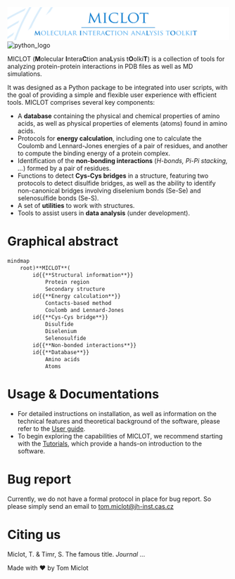 <img src="__banner.png" alt="banner" class="center">
<img src="https://www.python.org/static/community_logos/python-powered-w.svg" alt="python_logo" width="80">


MICLOT (**M**olecular **I**ntera**C**tion ana**L**ysis t**O**olki**T**) is a collection of tools for analyzing protein-protein interactions in PDB files as well as MD simulations.

It was designed as a Python package to be integrated into user scripts, with the goal of providing a simple and flexible user experience with efficient tools. MICLOT comprises several key components:

- A **database** containing the physical and chemical properties of amino acids, as well as physical properties of elements (atoms) found in amino acids.
- Protocols for **energy calculation**, including one to calculate the Coulomb and Lennard-Jones energies of a pair of residues, and another to compute the binding energy of a protein complex.
- Identification of the **non-bonding interactions** (*H-bonds, Pi-Pi stacking, ...*) formed by a pair of residues.
- Functions to detect **Cys-Cys bridges** in a structure, featuring two protocols to detect disulfide bridges, as well as the ability to identify non-canonical bridges involving diselenium bonds (Se-Se) and selenosulfide bonds (Se-S).
- A set of **utilities** to work with structures.
- Tools to assist users in **data analysis** (under development).



# Graphical abstract

```mermaid
mindmap
    root)**MICLOT**(
        id{{**Structural information**}}
            Protein region
            Secondary structure
        id{{**Energy calculation**}}
            Contacts-based method
            Coulomb and Lennard-Jones
        id{{**Cys-Cys bridge**}}
            Disulfide
            Diselenium
            Selenosulfide
        id{{**Non-bonded interactions**}}
        id{{**Database**}}
            Amino acids
            Atoms
```




# Usage & Documentations

- For detailed instructions on installation, as well as information on the technical features and theoretical background of the software, please refer to the [User guide](User_Guide/Manual.md).
- To begin exploring the capabilities of MICLOT, we recommend starting with the [Tutorials](Tutorial/Tutorials.md), which provide a hands-on introduction to the software.




# Bug report

Currently, we do not have a formal protocol in place for bug report. So please simply send an email to [tom.miclot@jh-inst.cas.cz](tom.miclot@jh-inst.cas.cz)



# Citing us

Miclot, T. & Timr, S. The famous title. *Journal* ... 

Made with :heart: by Tom Miclot
